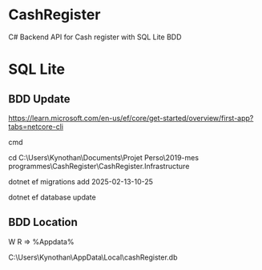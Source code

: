 # CashRegister
C# Backend API for Cash register with SQL Lite BDD

# SQL Lite

## BDD Update

https://learn.microsoft.com/en-us/ef/core/get-started/overview/first-app?tabs=netcore-cli

cmd

cd C:\Users\Kynothan\Documents\Projet Perso\2019-mes programmes\CashRegister\CashRegister.Infrastructure

dotnet ef migrations add 2025-02-13-10-25

dotnet ef database update

## BDD Location

W R => %Appdata%

‪C:\Users\Kynothan\AppData\Local\cashRegister.db